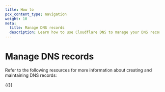 ```yaml
---
title: How to
pcx_content_type: navigation
weight: 10
meta:
  title: Manage DNS records
  description: Learn how to use Cloudflare DNS to manage your DNS records.
---
```


# Manage DNS records

Refer to the following resources for more information about creating and maintaining DNS records:

{{<directory-listing>}}
